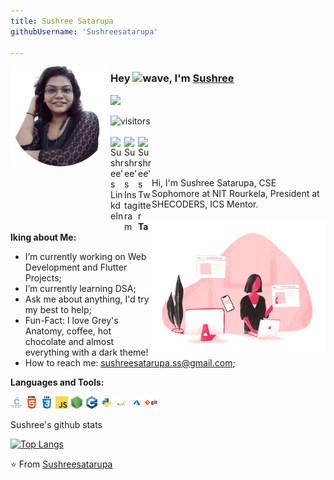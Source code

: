 ```yaml
---
title: Sushree Satarupa 
githubUsername: 'Sushreesatarupa'

---
```

<img align="left" alt="Sushree's LinkdeIn" width="160px" src="https://github.com/Sushreesatarupa/SushreeSatarupa/blob/main/circle-cropped.png" />

### Hey <img alt="wave" src="https://emojis.slackmojis.com/emojis/images/1588177020/8809/wave_hello.gif?1588177020" width="35">, I'm [Sushree](https://Sushreesatarupa.co) 



![](https://activity-graph.herokuapp.com/graph?username=Sushreesatarupa&theme=react-dark&hide_border=true&area=true)

![visitors](https://visitor-badge.glitch.me/badge?page_id=Sushreesatarupa.visitor-badge)
<br/><br/>
<a href="https://www.linkedin.com/in/sushree-satarupa-4a45411a5/">
  <img align="left" alt="Sushree's LinkdeIn" width="22px" src="https://cdn.jsdelivr.net/npm/simple-icons@v3/icons/linkedin.svg" />
</a>
<a href="https://www.instagram.com/satarupa_ss/">
  <img align="left" alt="Sushree's Instagram" width="22px" src="https://cdn.jsdelivr.net/npm/simple-icons@v3/icons/instagram.svg" />
</a>
<a href="https://www.reddit.com/user/SatarupaSushree/">
  <img align="left" alt="Sushree's Twitter" width="22px" src="https://cdn.jsdelivr.net/npm/simple-icons@v3/icons/twitter.svg" />
</a>
<br />
<br />
<br/>

Hi, I'm Sushree Satarupa, CSE Sophomore at NIT Rourkela, President at SHECODERS, ICS Mentor. 
  <img align="right" alt="Sushree's Twitter" width="280px" src="https://github.com/Sushreesatarupa/SushreeSatarupa/blob/main/computer.gif" />

   
**Talking about Me:**

- I’m currently working on Web Development and Flutter Projects;
- I’m currently learning DSA; 
- Ask me about anything, I'd try my best to help;
- Fun-Fact: I love Grey's Anatomy, coffee, hot chocolate and almost everything with a dark theme!
- How to reach me: sushreesatarupa.ss@gmail.com;
<!--- 📝[Resume](https://drive.google.com/file/d/1TIgJ7rDBUYSkbs_QNcIEttJ5BFaIW3nn/view)-->

**Languages and Tools:**  

<code><img height="20" src="https://raw.githubusercontent.com/github/explore/80688e429a7d4ef2fca1e82350fe8e3517d3494d/topics/c/c.png"></code>
<code><img height="20" src="https://raw.githubusercontent.com/github/explore/80688e429a7d4ef2fca1e82350fe8e3517d3494d/topics/html/html.png"></code>
<code><img height="20" src="https://raw.githubusercontent.com/github/explore/80688e429a7d4ef2fca1e82350fe8e3517d3494d/topics/css/css.png"></code>
<code><img height="20" src="https://raw.githubusercontent.com/github/explore/5c058a388828bb5fde0bcafd4bc867b5bb3f26f3/topics/javascript/javascript.png"></code>
<code><img height="20" src="https://raw.githubusercontent.com/github/explore/80688e429a7d4ef2fca1e82350fe8e3517d3494d/topics/nodejs/nodejs.png"></code>
<code><img height="20" src="https://raw.githubusercontent.com/github/explore/80688e429a7d4ef2fca1e82350fe8e3517d3494d/topics/cpp/cpp.png"></code>
<code><img height="20" src="https://raw.githubusercontent.com/github/explore/80688e429a7d4ef2fca1e82350fe8e3517d3494d/topics/python/python.png"></code>
<code><img height="20" src="https://raw.githubusercontent.com/github/explore/80688e429a7d4ef2fca1e82350fe8e3517d3494d/topics/mysql/mysql.png"></code>
<code><img height="20" src="https://raw.githubusercontent.com/github/explore/80688e429a7d4ef2fca1e82350fe8e3517d3494d/topics/azure/azure.png"></code>
<code><img height="20" src="https://raw.githubusercontent.com/github/explore/80688e429a7d4ef2fca1e82350fe8e3517d3494d/topics/git/git.png"></code>


Sushree's github stats


[![Top Langs](https://github-readme-stats.vercel.app/api/top-langs/?username=Sushreesatarupa&theme=onedark)](https://github.com/Sushreesatarupa/github-readme-stats)
<br>


⭐️ From [Sushreesatarupa](https://github.com/Sushreesatarupa)

